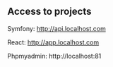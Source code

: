 Access to projects
------------------
Symfony: http://api.localhost.com

React: http://app.localhost.com

Phpmyadmin: http://localhost:81
